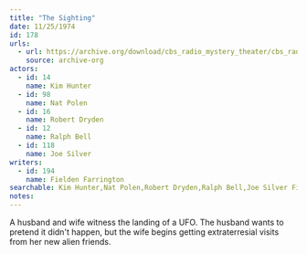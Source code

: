 ```yaml
---
title: "The Sighting"
date: 11/25/1974
id: 178
urls: 
  - url: https://archive.org/download/cbs_radio_mystery_theater/cbs_radio_mystery_theater-0151-0200.zip/cbs_radio_mystery_theater-0151-0200%2Fcbsrmt_0178_the_sighting.mp3
    source: archive-org
actors:  
  - id: 14
    name: Kim Hunter  
  - id: 98
    name: Nat Polen  
  - id: 16
    name: Robert Dryden  
  - id: 12
    name: Ralph Bell  
  - id: 118
    name: Joe Silver
writers:  
  - id: 194
    name: Fielden Farrington
searchable: Kim Hunter,Nat Polen,Robert Dryden,Ralph Bell,Joe Silver Fielden Farrington
notes:  
---
```

A husband and wife witness the landing of a UFO. The husband wants to pretend it didn't happen, but the wife begins getting extraterresial visits from her new alien friends.
